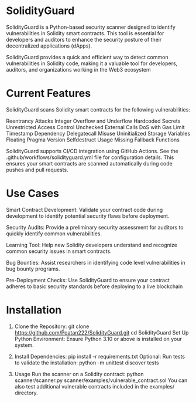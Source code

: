 # SolidityGuard
SolidityGuard is a Python-based security scanner designed to identify vulnerabilities in Solidity smart contracts. This tool is essential for developers and auditors to enhance the security posture of their decentralized applications (dApps).

SolidityGuard provides a quick and efficient way to detect common vulnerabilities in Solidity code, making it a valuable tool for developers, auditors, and organizations working in the Web3 ecosystem

# Current Features
SolidityGuard scans Solidity smart contracts for the following vulnerabilities:

Reentrancy Attacks
Integer Overflow and Underflow
Hardcoded Secrets
Unrestricted Access Control
Unchecked External Calls
DoS with Gas Limit
Timestamp Dependency
Delegatecall Misuse
Uninitialized Storage Variables
Floating Pragma Version
Selfdestruct Usage
Missing Fallback Functions

SolidityGuard supports CI/CD integration using GitHub Actions. See the .github/workflows/solidityguard.yml file for configuration details. This ensures your smart contracts are scanned automatically during code pushes and pull requests.

# Use Cases
Smart Contract Development:
Validate your contract code during development to identify potential security flaws before deployment.

Security Audits:
Provide a preliminary security assessment for auditors to quickly identify common vulnerabilities.

Learning Tool:
Help new Solidity developers understand and recognize common security issues in smart contracts.

Bug Bounties:
Assist researchers in identifying code level vulnerabilities in bug bounty programs.

Pre-Deployment Checks:
Use SolidityGuard to ensure your contract adheres to basic security standards before deploying to a live blockchain


# Installation
1. Clone the Repository:
git clone https://github.com/Poatan222/SolidityGuard.git
cd SolidityGuard
Set Up Python Environment: Ensure Python 3.10 or above is installed on your system.

2. Install Dependencies:
pip install -r requirements.txt
Optional: Run tests to validate the installation:
python -m unittest discover tests
3. Usage
Run the scanner on a Solidity contract:
python scanner/scanner.py scanner/examples/vulnerable_contract.sol
You can also test additional vulnerable contracts included in the examples/ directory.


